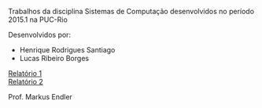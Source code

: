 Trabalhos da disciplina Sistemas de Computação desenvolvidos no período 2015.1 na PUC-Rio

Desenvolvidos por:

- Henrique Rodrigues Santiago
- Lucas Ribeiro Borges

[Relatório 1](https://docs.google.com/document/d/1Q4bhWHoRm2Y3-Y-fHqo85T064jbAREVXwbQtTo-pYew)  
[Relatório 2](https://docs.google.com/document/d/1wrpxCCIebkhrLINQicICAlRBBdKLXn1xuI_oBKTjBo8)

Prof.
Markus Endler
